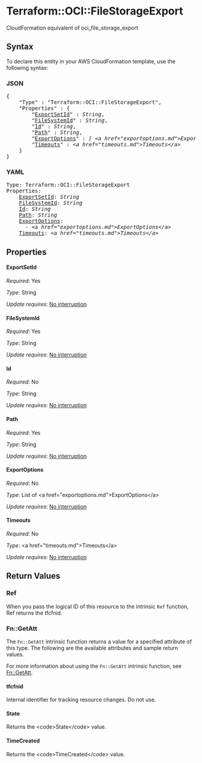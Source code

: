 # Terraform::OCI::FileStorageExport

CloudFormation equivalent of oci_file_storage_export

## Syntax

To declare this entity in your AWS CloudFormation template, use the following syntax:

### JSON

<pre>
{
    "Type" : "Terraform::OCI::FileStorageExport",
    "Properties" : {
        "<a href="#exportsetid" title="ExportSetId">ExportSetId</a>" : <i>String</i>,
        "<a href="#filesystemid" title="FileSystemId">FileSystemId</a>" : <i>String</i>,
        "<a href="#id" title="Id">Id</a>" : <i>String</i>,
        "<a href="#path" title="Path">Path</a>" : <i>String</i>,
        "<a href="#exportoptions" title="ExportOptions">ExportOptions</a>" : <i>[ &lt;a href=&#34;exportoptions.md&#34;&gt;ExportOptions&lt;/a&gt;, ... ]</i>,
        "<a href="#timeouts" title="Timeouts">Timeouts</a>" : <i>&lt;a href=&#34;timeouts.md&#34;&gt;Timeouts&lt;/a&gt;</i>
    }
}
</pre>

### YAML

<pre>
Type: Terraform::OCI::FileStorageExport
Properties:
    <a href="#exportsetid" title="ExportSetId">ExportSetId</a>: <i>String</i>
    <a href="#filesystemid" title="FileSystemId">FileSystemId</a>: <i>String</i>
    <a href="#id" title="Id">Id</a>: <i>String</i>
    <a href="#path" title="Path">Path</a>: <i>String</i>
    <a href="#exportoptions" title="ExportOptions">ExportOptions</a>: <i>
      - &lt;a href=&#34;exportoptions.md&#34;&gt;ExportOptions&lt;/a&gt;</i>
    <a href="#timeouts" title="Timeouts">Timeouts</a>: <i>&lt;a href=&#34;timeouts.md&#34;&gt;Timeouts&lt;/a&gt;</i>
</pre>

## Properties

#### ExportSetId

_Required_: Yes

_Type_: String

_Update requires_: [No interruption](https://docs.aws.amazon.com/AWSCloudFormation/latest/UserGuide/using-cfn-updating-stacks-update-behaviors.html#update-no-interrupt)

#### FileSystemId

_Required_: Yes

_Type_: String

_Update requires_: [No interruption](https://docs.aws.amazon.com/AWSCloudFormation/latest/UserGuide/using-cfn-updating-stacks-update-behaviors.html#update-no-interrupt)

#### Id

_Required_: No

_Type_: String

_Update requires_: [No interruption](https://docs.aws.amazon.com/AWSCloudFormation/latest/UserGuide/using-cfn-updating-stacks-update-behaviors.html#update-no-interrupt)

#### Path

_Required_: Yes

_Type_: String

_Update requires_: [No interruption](https://docs.aws.amazon.com/AWSCloudFormation/latest/UserGuide/using-cfn-updating-stacks-update-behaviors.html#update-no-interrupt)

#### ExportOptions

_Required_: No

_Type_: List of &lt;a href=&#34;exportoptions.md&#34;&gt;ExportOptions&lt;/a&gt;

_Update requires_: [No interruption](https://docs.aws.amazon.com/AWSCloudFormation/latest/UserGuide/using-cfn-updating-stacks-update-behaviors.html#update-no-interrupt)

#### Timeouts

_Required_: No

_Type_: &lt;a href=&#34;timeouts.md&#34;&gt;Timeouts&lt;/a&gt;

_Update requires_: [No interruption](https://docs.aws.amazon.com/AWSCloudFormation/latest/UserGuide/using-cfn-updating-stacks-update-behaviors.html#update-no-interrupt)

## Return Values

### Ref

When you pass the logical ID of this resource to the intrinsic `Ref` function, Ref returns the tfcfnid.

### Fn::GetAtt

The `Fn::GetAtt` intrinsic function returns a value for a specified attribute of this type. The following are the available attributes and sample return values.

For more information about using the `Fn::GetAtt` intrinsic function, see [Fn::GetAtt](https://docs.aws.amazon.com/AWSCloudFormation/latest/UserGuide/intrinsic-function-reference-getatt.html).

#### tfcfnid

Internal identifier for tracking resource changes. Do not use.

#### State

Returns the &lt;code&gt;State&lt;/code&gt; value.

#### TimeCreated

Returns the &lt;code&gt;TimeCreated&lt;/code&gt; value.

